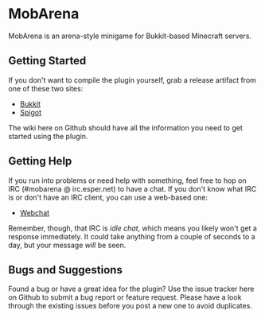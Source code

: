 # MobArena
MobArena is an arena-style minigame for Bukkit-based Minecraft servers.

## Getting Started
If you don't want to compile the plugin yourself, grab a release artifact from 
one of these two sites:

- [Bukkit](https://dev.bukkit.org/projects/mobarena)
- [Spigot](https://www.spigotmc.org/resources/34110/)

The wiki here on Github should have all the information you need to get 
started using the plugin.

## Getting Help
If you run into problems or need help with something, feel free to hop on IRC 
(#mobarena @ irc.esper.net) to have a chat. If you don't know what IRC is or 
don't have an IRC client, you can use a web-based one:

- [Webchat](https://webchat.esper.net/?nick=&channels=#mobarena)

Remember, though, that IRC is _idle chat_, which means you likely won't get a 
response immediately. It could take anything from a couple of seconds to a 
day, but your message _will_ be seen.

## Bugs and Suggestions
Found a bug or have a great idea for the plugin? Use the issue tracker here on 
Github to submit a bug report or feature request. Please have a look through 
the existing issues before you post a new one to avoid duplicates.
